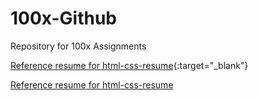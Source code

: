 # 100x-Github
Repository for 100x Assignments

[Reference resume for html-css-resume](./resources/anandsondhiya-resume.pdf){:target="_blank"}

<a href="https://www.google.com/" target="_blank">Reference resume for html-css-resume</a>


